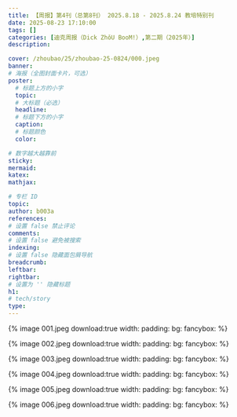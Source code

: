 ```yaml
---
title: 【周报】第4刊（总第8刊） 2025.8.18 - 2025.8.24 教培特别刊
date: 2025-08-23 17:10:00
tags: []
categories: [迪克周报（Dick ZhǒU BooM!）,第二期（2025年）]
description: 

cover: /zhoubao/25/zhoubao-25-0824/000.jpeg
banner:
# 海报（全图封面卡片，可选）
poster:
  # 标题上方的小字
  topic:
  # 大标题（必选）
  headline:
  # 标题下方的小字
  caption:
  # 标题颜色
  color:

# 数字越大越靠前
sticky:
mermaid:
katex: 
mathjax: 

# 专栏 ID
topic: 
author: b003a
references:
# 设置 false 禁止评论
comments: 
# 设置 false 避免被搜索
indexing: 
# 设置 false 隐藏面包屑导航
breadcrumb: 
leftbar: 
rightbar:
# 设置为 '' 隐藏标题
h1: 
# tech/story
type: 
---
```


{% image 001.jpeg download:true width: padding: bg: fancybox: %}

{% image 002.jpeg download:true width: padding: bg: fancybox: %}

{% image 003.jpeg download:true width: padding: bg: fancybox: %}

{% image 004.jpeg download:true width: padding: bg: fancybox: %}

{% image 005.jpeg download:true width: padding: bg: fancybox: %}

{% image 006.jpeg download:true width: padding: bg: fancybox: %}